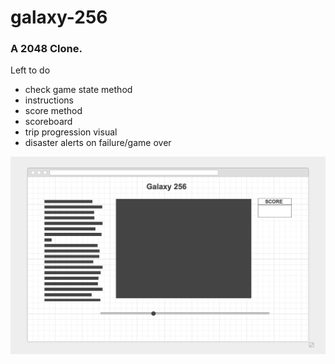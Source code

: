 # galaxy-256
### A 2048 Clone.

Left to do
- check game state method
- instructions
- score method
- scoreboard
- trip progression visual
- disaster alerts on failure/game over

![Mockup for Galaxy 256](img/256-mockup.png)
